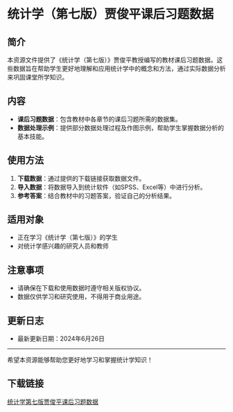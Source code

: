 # 统计学（第七版）贾俊平课后习题数据

## 简介

本资源文件提供了《统计学（第七版）》贾俊平教授编写的教材课后习题数据。这些数据旨在帮助学生更好地理解和应用统计学中的概念和方法，通过实际数据分析来巩固课堂所学知识。

## 内容

- **课后习题数据**：包含教材中各章节的课后习题所需的数据集。
- **数据处理示例**：提供部分数据处理过程及作图示例，帮助学生掌握数据分析的基本技能。

## 使用方法

1. **下载数据**：通过提供的下载链接获取数据文件。
2. **导入数据**：将数据导入到统计软件（如SPSS、Excel等）中进行分析。
3. **参考答案**：结合教材中的习题答案，验证自己的分析结果。

## 适用对象

- 正在学习《统计学（第七版）》的学生
- 对统计学感兴趣的研究人员和教师

## 注意事项

- 请确保在下载和使用数据时遵守相关版权协议。
- 数据仅供学习和研究使用，不得用于商业用途。

## 更新日志

- 最新更新日期：2024年6月26日

---

希望本资源能够帮助您更好地学习和掌握统计学知识！

## 下载链接

[统计学第七版贾俊平课后习题数据](https://pan.quark.cn/s/f6afc1ffccd6)